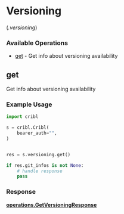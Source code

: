 # Versioning
(*.versioning*)

### Available Operations

* [get](#get) - Get info about versioning availability

## get

Get info about versioning availability

### Example Usage

```python
import cribl

s = cribl.Cribl(
    bearer_auth="",
)


res = s.versioning.get()

if res.git_infos is not None:
    # handle response
    pass
```


### Response

**[operations.GetVersioningResponse](../../models/operations/getversioningresponse.md)**


